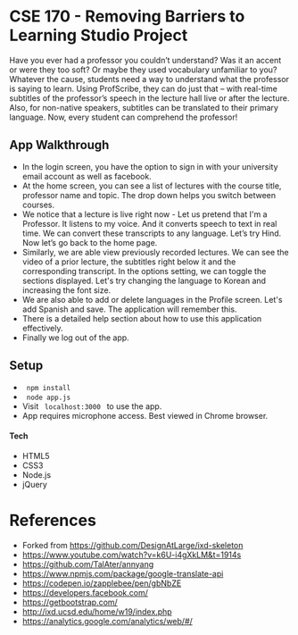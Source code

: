 # CSE 170 - Removing Barriers to Learning Studio Project
Have you ever had a professor you couldn’t understand? Was it an accent or were they too soft? Or maybe they used vocabulary unfamiliar to you? Whatever the cause, students need a way to understand what the professor is saying to learn. Using ProfScribe, they can do just that – with real-time subtitles of the professor’s speech in the lecture hall live or after the lecture. Also, for non-native speakers, subtitles can be translated to their primary language. Now, every student can comprehend the professor!

## App Walkthrough
* In the login screen, you have the option to sign in with your university email account as well as facebook.
* At the home screen, you can see a list of lectures with the course title, professor name and topic. The drop down helps you switch between courses.
* We notice that a lecture is live right now - Let us pretend that I'm a Professor. It listens to my voice. And it converts speech to text in real time. We can convert these transcripts to any language. Let’s try Hind.
Now let’s go back to the home page.
* Similarly, we are able view previously recorded lectures. We can see the video of a prior lecture, the subtitles right below it and the corresponding transcript. In the options setting, we can toggle the sections displayed. Let's try changing the language to Korean and increasing the font size.
* We are also able to add or delete languages in the Profile screen. Let's add Spanish and save. The application will remember this.
* There is a detailed help section about how to use this application effectively.
* Finally we log out of the app.

## Setup
* <code> npm install </code>
* <code> node app.js </code>
* Visit <code> localhost:3000 </code> to use the app. 
* App requires microphone access. Best viewed in Chrome browser.

#### Tech
* HTML5
* CSS3
* Node.js
* jQuery

# References
* Forked from https://github.com/DesignAtLarge/ixd-skeleton
* https://www.youtube.com/watch?v=k6U-i4gXkLM&t=1914s
* https://github.com/TalAter/annyang
* https://www.npmjs.com/package/google-translate-api
* https://codepen.io/zapplebee/pen/gbNbZE
* https://developers.facebook.com/
* https://getbootstrap.com/
* http://ixd.ucsd.edu/home/w19/index.php
* https://analytics.google.com/analytics/web/#/
